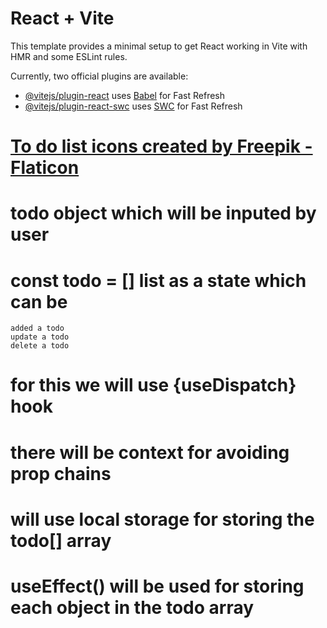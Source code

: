 # React + Vite

This template provides a minimal setup to get React working in Vite with HMR and some ESLint rules.

Currently, two official plugins are available:

- [@vitejs/plugin-react](https://github.com/vitejs/vite-plugin-react/blob/main/packages/plugin-react/README.md) uses [Babel](https://babeljs.io/) for Fast Refresh
- [@vitejs/plugin-react-swc](https://github.com/vitejs/vite-plugin-react-swc) uses [SWC](https://swc.rs/) for Fast Refresh


# <a href="https://www.flaticon.com/free-icons/to-do-list" title="to do list icons">To do list icons created by Freepik - Flaticon</a>
# todo object which will be inputed by user
# const todo = [] list as a state which can be 
    added a todo
    update a todo
    delete a todo

# for this we will use {useDispatch} hook 
# there will be context for avoiding prop chains
# will use local storage for storing the todo[] array
# useEffect() will be used for storing each object in the todo array
